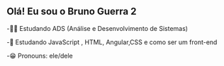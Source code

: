 ## Olá! Eu sou o Bruno Guerra 2

-👨‍💻 Estudando ADS (Análise e Desenvolvimento de Sistemas)

-🌱 Estudando JavaScript , HTML, Angular,CSS e como ser um front-end

-😁 Pronouns: ele/dele 

